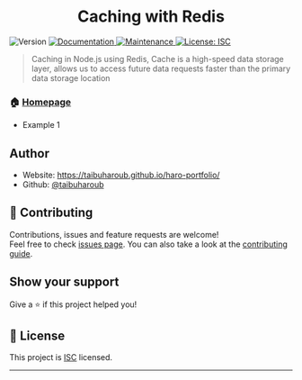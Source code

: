 <h1 align="center"> Caching with Redis </h1>
<p>
  <img alt="Version" src="https://img.shields.io/badge/version-1.0.0-blue.svg?cacheSeconds=2592000" />
  <a href="https://github.com/taibuharoub/caching-with-redis#readme" target="_blank">
    <img alt="Documentation" src="https://img.shields.io/badge/documentation-yes-brightgreen.svg" />
  </a>
  <a href="https://github.com/taibuharoub/caching-with-redis/graphs/commit-activity" target="_blank">
    <img alt="Maintenance" src="https://img.shields.io/badge/Maintained%3F-yes-green.svg" />
  </a>
  <a href="https://github.com/taibuharoub/caching-with-redis/blob/master/LICENSE" target="_blank">
    <img alt="License: ISC" src="https://img.shields.io/github/license/taibuharoub/caching-with-redis" />
  </a>
</p>

> Caching in Node.js using Redis, Cache is a high-speed data storage layer, allows us to access future data requests faster than the primary data storage location

### 🏠 [Homepage](https://github.com/taibuharoub/caching-with-redis#readme)

- Example 1

## Author

* Website: https://taibuharoub.github.io/haro-portfolio/
* Github: [@taibuharoub](https://github.com/taibuharoub)

## 🤝 Contributing

Contributions, issues and feature requests are welcome!<br />Feel free to check [issues page](https://github.com/taibuharoub/caching-with-redis/issues). You can also take a look at the [contributing guide](https://github.com/taibuharoub/caching-with-redis/blob/master/CONTRIBUTING.md).

## Show your support

Give a ⭐️ if this project helped you!

## 📝 License

This project is [ISC](https://github.com/taibuharoub/caching-with-redis/blob/master/LICENSE) licensed.

***
